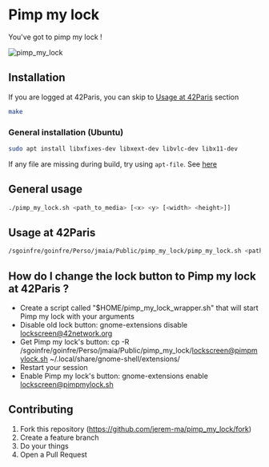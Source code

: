 # Pimp my lock
You've got to pimp my lock !

![pimp_my_lock](https://user-images.githubusercontent.com/59874848/160441428-20cb9e1f-bc97-47e9-bdaf-179c2028484d.png)

## Installation
If you are logged at 42Paris, you can skip to [Usage at 42Paris](#usage-at-42paris) section
```bash
make
```

### General installation (Ubuntu)
```bash
sudo apt install libxfixes-dev libxext-dev libvlc-dev libx11-dev
```
If any file are missing during build, try using `apt-file`. See [here](https://wiki.debian.org/apt-file)

## General usage
```bash
./pimp_my_lock.sh <path_to_media> [<x> <y> [<width> <height>]]
```

## Usage at 42Paris
```bash
/sgoinfre/goinfre/Perso/jmaia/Public/pimp_my_lock/pimp_my_lock.sh <path_to_media> [<x> <y> [<width> <height>]]
```

## How do I change the lock button to Pimp my lock at 42Paris ?
- Create a script called "$HOME/pimp_my_lock_wrapper.sh" that will start Pimp my lock with your arguments 
- Disable old lock button: 
	gnome-extensions disable lockscreen@42network.org
- Get Pimp my lock's button:
	cp -R /sgoinfre/goinfre/Perso/jmaia/Public/pimp_my_lock/lockscreen@pimpmylock.sh ~/.local/share/gnome-shell/extensions/
- Restart your session
- Enable Pimp my lock's button:
	gnome-extensions enable lockscreen@pimpmylock.sh

## Contributing
1. Fork this repository (https://github.com/jerem-ma/pimp_my_lock/fork)
2. Create a feature branch
3. Do your things
4. Open a Pull Request
